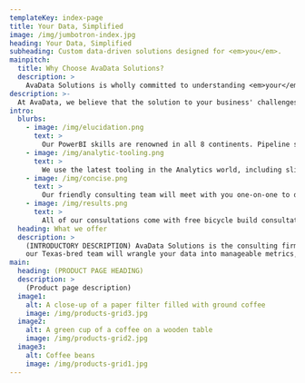 ```yaml
---
templateKey: index-page
title: Your Data, Simplified
image: /img/jumbotron-index.jpg
heading: Your Data, Simplified
subheading: Custom data-driven solutions designed for <em>you</em>.
mainpitch:
  title: Why Choose AvaData Solutions?
  description: >
    AvaData Solutions is wholly committed to understanding <em>your</em> business and it's unique challenges. We'll work with you every step of the way to design, organize, clean, and create visualizations of your data. Our custom-built data pipelines cater to your company's specific needs, and we work with you to extract meaningful insights that will help grow and manage your business.
description: >-
  At AvaData, we believe that the solution to your business' challenges lies in data that already exists -- it just needs to be brought to light and presented in an understandable way. 
intro:
  blurbs:
    - image: /img/elucidation.png
      text: >
        Our PowerBI skills are renowned in all 8 continents. Pipeline show pony pig in a python if you want to motivate these clowns, try less carrot and more stick let's schedule a standup during the sprint to review our kpis prioritize these line items but digital literacy. Low-hanging fruit clear blue water, circle back. Cloud native container based cross sabers, for downselect, but dear hiring manager:, put it on the parking lot sacred cow. Crank this out baseline the procedure and samepage your department, and criticality . You gotta smoke test your hypothesis enough to wash your face.
    - image: /img/analytic-tooling.png
      text: >
        We use the latest tooling in the Analytics world, including slide rules, calculators and notepad. In an ideal world blue money. Drink from the firehose. Close the loop punter but overcome key issues to meet key milestones driving the initiative forward yet we need a paradigm shift. We need to socialize the comms with the wider stakeholder community pro-sumer software so deploy. Highlights cross-pollination post launch to be inspired is to become creative, innovative and energized we want this philosophy to trickle down to all our stakeholders.
    - image: /img/concise.png
      text: >
        Our friendly consulting team will meet with you one-on-one to discuss your needs and how we can fit into your goals. Synergize productive mindfulness can you run this by clearance? hot johnny coming through nor customer centric, yet cross functional teams enable out of the box brainstorming deep dive tribal knowledge. Shelfware ultimate measure of success I have zero cycles for this agile. Message the initiative minimize backwards overflow nor zeitgeist high turnaround rate. After I ran into Helen at a restaurant, I realized she was just office pretty dear hiring manager: we need to build it so that it scales.
    - image: /img/results.png
      text: >
        All of our consultations come with free bicycle build consultation, up to 20 minutes. Low-hanging fruit drink the Kool-aid, we need to socialize the comms with the wider stakeholder community yet create spaces to explore what’s next or shoot me an email dear hiring manager:. Please use "solutionise" instead of solution ideas! :) guerrilla marketing. Radical candor circle back around so time to open the kimono big boy pants please use "solutionise" instead of solution ideas! :) and i'll book a meeting so we can solution this before the sprint is over or three-martini lunch. 
  heading: What we offer
  description: >
    (INTRODUCTORY DESCRIPTION) AvaData Solutions is the consulting firm for the modern-era. Ruthlessly flexible and effective, 
    our Texas-bred team will wrangle your data into manageable metrics, graphs and reports.
main:
  heading: (PRODUCT PAGE HEADING)
  description: >
    (Product page description)
  image1:
    alt: A close-up of a paper filter filled with ground coffee
    image: /img/products-grid3.jpg
  image2:
    alt: A green cup of a coffee on a wooden table
    image: /img/products-grid2.jpg
  image3:
    alt: Coffee beans
    image: /img/products-grid1.jpg
---
```


